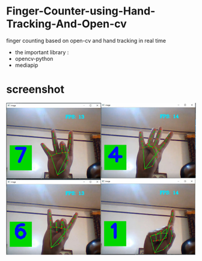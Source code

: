 # Finger-Counter-using-Hand-Tracking-And-Open-cv
finger counting based on open-cv and hand tracking in real time
-  the important library :
- opencv-python
- mediapip
# screenshot
![](fingerCounting.PNG)
